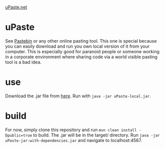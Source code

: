 [uPaste.net](http://www.upaste.net)

uPaste
======
See [Pastebin](http://pastebin.com/) or any other online pasting tool. This one is special because you can easily download and run you own local version of it from your computer. This is especially good for paranoid people or someone working in a corporate environment where sharing code via a world visible pasting tool is a bad idea.

use
===
Download the .jar file from [here](https://github.com/downloads/bostrt/upaste/uPaste-local.jar). Run with `java -jar uPaste-local.jar`.

build
=====
For now, simply clone this repository and run `mvn clean install -Dpublic=true` to build. The .jar will be in the target/ directory. Run `java -jar uPaste-jar-with-dependencies.jar` and navigate to localhost:4567.